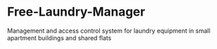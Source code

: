 # Free-Laundry-Manager
Management and access control system for laundry equipment in small apartment buildings and shared flats
